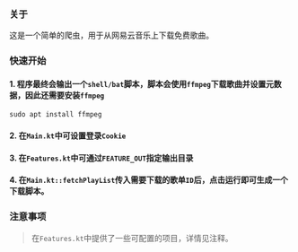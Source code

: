 ### 关于

这是一个简单的爬虫，用于从网易云音乐上下载免费歌曲。

### 快速开始

#### 1. 程序最终会输出一个`shell/bat`脚本，脚本会使用`ffmpeg`下载歌曲并设置元数据，因此还需要安装`ffmpeg`

```shell
sudo apt install ffmpeg
```

#### 2. 在`Main.kt`中可设置登录`Cookie`

#### 3. 在`Features.kt`中可通过`FEATURE_OUT`指定输出目录

#### 4. 在`Main.kt::fetchPlayList`传入需要下载的歌单`ID`后，点击运行即可生成一个下载脚本。

### 注意事项

> 在`Features.kt`中提供了一些可配置的项目，详情见注释。